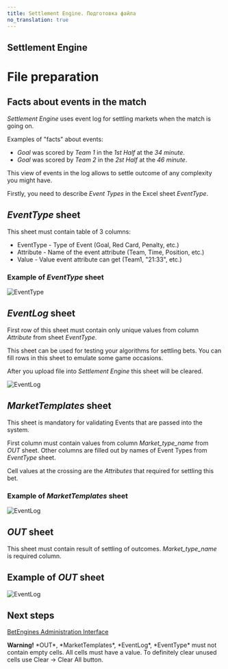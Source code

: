 ```yaml
---
title: Settlement Engine. Подготовка файла
no_translation: true
---
```


## Settlement Engine

# File preparation

## Facts about events in the match

*Settlement Engine* uses event log for settling markets when the match is going on.

Examples of "facts" about events:

* *Goal* was scored by *Team 1* in the *1st Half* at the *34 minute*.
* *Goal* was scored by *Team 2* in the *2st Half* at the *46 minute*.

This view of events in the log allows to settle outcome of any complexity you might have.

Firstly, you need to describe *Event Types* in the Excel sheet *EventType*.

## *EventType* sheet

This sheet must contain table of 3 columns:

* EventType - Type of Event (Goal, Red Card, Penalty, etc.)
* Attribute - Name of the event attribute (Team, Time, Position, etc.)
* Value     - Value event attribute can get (Team1, "21:33", etc.)

### Example of *EventType* sheet

![EventType](/images/event-type-sengine.png)

## *EventLog* sheet

First row of this sheet must contain only unique values from column *Attribute* from sheet *EventType*.

This sheet can be used for testing your algorithms for settling bets. You can fill rows in this sheet to emulate some game occasions.

After you upload file into *Settlement Engine* this sheet will be cleared.

![EventLog](/images/event-log-sengine.png)

## *MarketTemplates* sheet

This sheet is mandatory for validating Events that are passed into the system.

First column must contain values from column *Market_type_name* from *OUT* sheet. Other columns are filled out by names of Event Types from *EventType* sheet.

Cell values at the crossing are the *Attributes* that required for settling this bet.


### Example of *MarketTemplates* sheet

![EventLog](/images/market-templates-sengine.png)

## *OUT* sheet

This sheet must contain result of settling of outcomes. *Market_type_name* is required column.

## Example of *OUT* sheet

![EventLog](/images/out-sengine.png)

## Next steps
[BetEngines Administration Interface](/ru/doc/user-guide/)

<div class="well well-sm">
<b>Warning!</b> *OUT*, *MarketTemplates*, *EventLog*, *EventType* must not contain empty cells. All cells must have a value. To definitely clear unused cells use Clear -> Clear All button.
</div>
